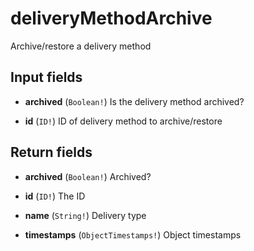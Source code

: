 # deliveryMethodArchive

Archive/restore a delivery method

## Input fields

-   **archived** (`Boolean!`)
    Is the delivery method archived?

-   **id** (`ID!`)
    ID of delivery method to archive/restore

## Return fields

-   **archived** (`Boolean!`)
    Archived?

-   **id** (`ID!`)
    The ID

-   **name** (`String!`)
    Delivery type

-   **timestamps** (`ObjectTimestamps!`)
    Object timestamps
